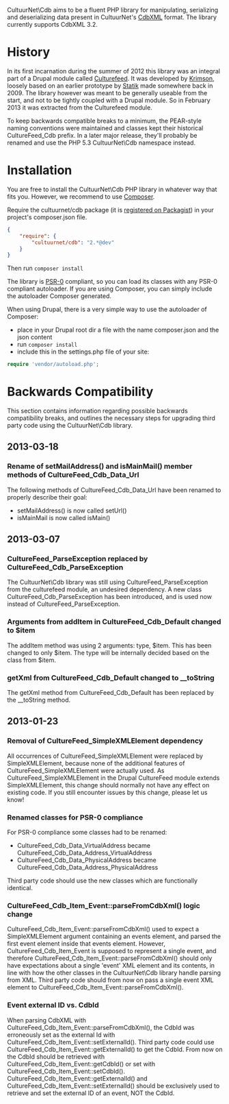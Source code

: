 CultuurNet\Cdb aims to be a fluent PHP library for manipulating, serializing
and deserializing data present in CultuurNet's [CdbXML][cdbxml] format. The library
currently supports CdbXML 3.2.

History
=======

In its first incarnation during the summer of 2012 this library was an integral part
of a Drupal module called [Culturefeed][culturefeed]. It was developed by [Krimson][krimson],
loosely based on an earlier prototype by [Statik][statik] made somewhere back in 2009.
The library however was meant to be generally useable from the start, and not to be tightly
coupled with a Drupal module. So in February 2013 it was extracted from the Culturefeed module.

To keep backwards compatible breaks to a minimum, the PEAR-style naming conventions were maintained
and classes kept their historical CultureFeed_Cdb prefix. In a later major release, they'll probably
 be renamed and use the PHP 5.3 CultuurNet\Cdb namespace instead.

Installation
============

You are free to install the CultuurNet\Cdb PHP library in whatever way that fits you.
However, we recommend to use [Composer][composer].

Require the cultuurnet/cdb package (it is [registered on Packagist][packagist]) in
your project's composer.json file.

```json
{
    "require": {
        "cultuurnet/cdb": "2.*@dev"
    }
}
```

Then run ``composer install``

The library is [PSR-0][psr-0] compliant, so you can load its classes with any
PSR-0 compliant autoloader. If you are using Composer, you can simply
include the autoloader Composer generated.

When using Drupal, there is a very simple way to use the autoloader of Composer:

- place in your Drupal root dir a file with the name composer.json and the json content
- run ``composer install``
- include this in the settings.php file of your site:

```php
require 'vendor/autoload.php';
```

Backwards Compatibility
=======================

This section contains information regarding possible backwards compatibility breaks, and outlines
the necessary steps for upgrading third party code using the CultuurNet\Cdb library.

2013-03-18
----------

### Rename of setMailAddress() and isMainMail() member methods of CultureFeed_Cdb_Data_Url ###

The following methods of CultureFeed_Cdb_Data_Url have been renamed to properly describe their goal:

* setMailAddress() is now called setUrl()
* isMainMail is now called isMain()

2013-03-07
----------

### CultureFeed_ParseException replaced by CultureFeed_Cdb_ParseException ###

The CultuurNet\Cdb library was still using CultureFeed_ParseException from the culturefeed module,
an undesired dependency. A new class CultureFeed_Cdb_ParseException has been introduced, and is used
now instead of CultureFeed_ParseException.

### Arguments from addItem in CultureFeed_Cdb_Default changed to $item ###

The addItem method was using 2 arguments: type, $item. This has been changed to only $item.
The type will be internally decided based on the class from $item.

### getXml from CultureFeed_Cdb_Default changed to __toString ###

The getXml method from CultureFeed_Cdb_Default has been replaced by the __toString method.

2013-01-23
----------

### Removal of CultureFeed_SimpleXMLElement dependency ###

All occurrences of CultureFeed_SimpleXMLElement were replaced by SimpleXMLElement, because none
of the additional features of CultureFeed_SimpleXMLElement were actually used. As
CultureFeed_SimpleXMLElement in the Drupal CultureFeed module extends SimpleXMLElement, this
change should normally not have any effect on existing code. If you still encounter issues by this
change, please let us know!

### Renamed classes for PSR-0 compliance ###

For PSR-0 compliance some classes had to be renamed:

- CultureFeed_Cdb_Data_VirtualAddress became CultureFeed_Cdb_Data_Address_VirtualAddress
- CultureFeed_Cdb_Data_PhysicalAddress became CultureFeed_Cdb_Data_Address_PhysicalAddress

Third party code should use the new classes which are functionally identical.

### CultureFeed_Cdb_Item_Event::parseFromCdbXml() logic change ###

CultureFeed_Cdb_Item_Event::parseFromCdbXml() used to expect a SimpleXMLElement argument
containing an events element, and parsed the first event element inside that events element.
However, CultureFeed_Cdb_Item_Event is supposed to represent a single event, and therefore
CultureFeed_Cdb_Item_Event::parseFromCdbXml() should only have expectations about a single
'event' XML element and its contents, in line with how the other classes in the CultuurNet\Cdb
library handle parsing from XML. Third party code should from now on pass a single event
XML element to CultureFeed_Cdb_Item_Event::parseFromCdbXml().

### Event external ID vs. CdbId ###
When parsing CdbXML with CultureFeed_Cdb_Item_Event::parseFromCdbXml(), the CdbId was erroneously set as
the external Id with CultureFeed_Cdb_Item_Event::setExternalId(). Third party code could use
CultureFeed_Cdb_Item_Event::getExternalId() to get the CdbId. From now on the CdbId should be retrieved with
CultureFeed_Cdb_Item_Event::getCdbId() or set with CultureFeed_Cdb_Item_Event::setCdbId().
CultureFeed_Cdb_Item_Event::getExternalId() and CultureFeed_Cdb_Item_Event::setExternalId()
should be exclusively used to retrieve and set the external ID of an event, NOT the CdbId.

[composer]: http://getcomposer.org
[packagist]: https://packagist.org/packages/cultuurnet/cdb
[psr-0]: https://github.com/php-fig/fig-standards/blob/master/accepted/PSR-0.md
[culturefeed]: https://github.com/cultuurnet/culturefeed
[cdbxml]: http://www.cultuurdatabank.com/CdbXML/
[krimson]: http://www.krimson.be
[statik]: http://www.statik.be
